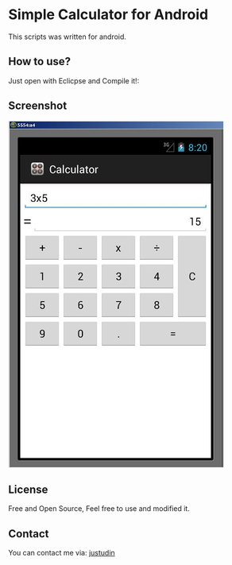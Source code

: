 Simple Calculator for Android
=========================

This scripts was written for android.

How to use?
-----------
Just open with Eclicpse and Compile it!:

Screenshot
-----------
![screenshoot_simpleCalculator.jpg](screenshoot_simpleCalculator.jpg)

License
--------
Free and Open Source, Feel free to use and modified it.

Contact
-------
You can contact me via:
[justudin](http://justudin.com)
